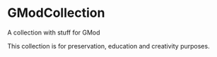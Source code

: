 # GModCollection

A collection with stuff for GMod

This collection is for preservation, education and creativity purposes.
